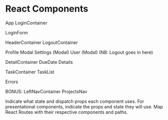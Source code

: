 # React Components

App
LoginContainer

LoginForm

HeaderContainer
  LogoutContainer

Profile Modal
  Settings (Modal)
  User (Modal)
  (NB: Logout goes in here)

DetailContainer
  DueDate
  Details

TaskContainer
  TaskList

Errors

BONUS:
LeftNavContainer
  ProjectsNav


Indicate what state and dispatch props each component uses.
For presentational components, indicate the props and state they will use.
Map React Routes with their respective components and paths.

